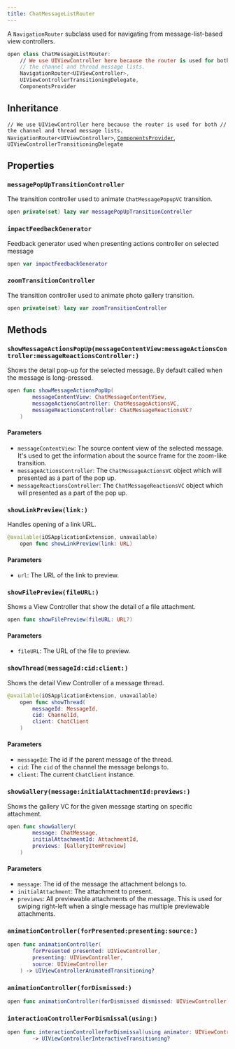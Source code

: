```yaml
---
title: ChatMessageListRouter
---
```


A `NavigationRouter` subclass used for navigating from message-list-based view controllers.

``` swift
open class ChatMessageListRouter:
    // We use UIViewController here because the router is used for both
    // the channel and thread message lists.
    NavigationRouter<UIViewController>,
    UIViewControllerTransitioningDelegate,
    ComponentsProvider
```

## Inheritance

`// We use UIViewController here because the router is used for both // the channel and thread message lists. NavigationRouter<UIViewController>`, [`ComponentsProvider`](../../utils/components-provider), `UIViewControllerTransitioningDelegate`

## Properties

### `messagePopUpTransitionController`

The transition controller used to animate `ChatMessagePopupVC` transition.

``` swift
open private(set) lazy var messagePopUpTransitionController 
```

### `impactFeedbackGenerator`

Feedback generator used when presenting actions controller on selected message

``` swift
open var impactFeedbackGenerator 
```

### `zoomTransitionController`

The transition controller used to animate photo gallery transition.

``` swift
open private(set) lazy var zoomTransitionController 
```

## Methods

### `showMessageActionsPopUp(messageContentView:messageActionsController:messageReactionsController:)`

Shows the detail pop-up for the selected message. By default called when the message is long-pressed.

``` swift
open func showMessageActionsPopUp(
        messageContentView: ChatMessageContentView,
        messageActionsController: ChatMessageActionsVC,
        messageReactionsController: ChatMessageReactionsVC?
    ) 
```

#### Parameters

  - `messageContentView`: The source content view of the selected message. It's used to get the information about the source frame for the zoom-like transition.
  - `messageActionsController`: The `ChatMessageActionsVC` object which will presented as a part of the pop up.
  - `messageReactionsController`: The `ChatMessageReactionsVC` object which will presented as a part of the pop up.

### `showLinkPreview(link:)`

Handles opening of a link URL.

``` swift
@available(iOSApplicationExtension, unavailable)
    open func showLinkPreview(link: URL) 
```

#### Parameters

  - `url`: The URL of the link to preview.

### `showFilePreview(fileURL:)`

Shows a View Controller that show the detail of a file attachment.

``` swift
open func showFilePreview(fileURL: URL?) 
```

#### Parameters

  - `fileURL`: The URL of the file to preview.

### `showThread(messageId:cid:client:)`

Shows the detail View Controller of a message thread.

``` swift
@available(iOSApplicationExtension, unavailable)
    open func showThread(
        messageId: MessageId,
        cid: ChannelId,
        client: ChatClient
    ) 
```

#### Parameters

  - `messageId`: The id if the parent message of the thread.
  - `cid`: The `cid` of the channel the message belongs to.
  - `client`: The current `ChatClient` instance.

### `showGallery(message:initialAttachmentId:previews:)`

Shows the gallery VC for the given message starting on specific attachment.

``` swift
open func showGallery(
        message: ChatMessage,
        initialAttachmentId: AttachmentId,
        previews: [GalleryItemPreview]
    ) 
```

#### Parameters

  - `message`: The id of the message the attachment belongs to.
  - `initialAttachment`: The attachment to present.
  - `previews`: All previewable attachments of the message. This is used for swiping right-left when a single message has multiple previewable attachments.

### `animationController(forPresented:presenting:source:)`

``` swift
open func animationController(
        forPresented presented: UIViewController,
        presenting: UIViewController,
        source: UIViewController
    ) -> UIViewControllerAnimatedTransitioning? 
```

### `animationController(forDismissed:)`

``` swift
open func animationController(forDismissed dismissed: UIViewController) -> UIViewControllerAnimatedTransitioning? 
```

### `interactionControllerForDismissal(using:)`

``` swift
open func interactionControllerForDismissal(using animator: UIViewControllerAnimatedTransitioning)
        -> UIViewControllerInteractiveTransitioning? 
```
